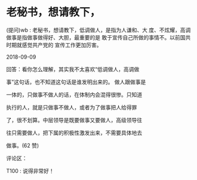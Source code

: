 # 老秘书，想请教下，

(提问)wb : 老秘书，想请教下，低调做人，是指为人谦和、大 度、不炫耀，高调做事是指做事做得好、大胆，最重要的是 敢于宣传自己所做的事情不。以前国共时期就感觉共产党的 宣传工作更加厉害。

2018-09-09

回答：看你怎么理解，其实我不太喜欢“低调做人，高调做

事”这句话，也不知道这句话是谁发明出来的。 做人跟做事是

一体的，只做事不做人的话，在体制内会混得很惨。只知道

执行的人，就是只做事不做人，或者为了做事把人给得罪

了，很不划算。中层领导是既要做事又要做人，高级领导往

往只需要做人，把下属的积极性激发出来，不需要具体地去

做事。(62 赞)

评论区：

T100 : 说得非常好！